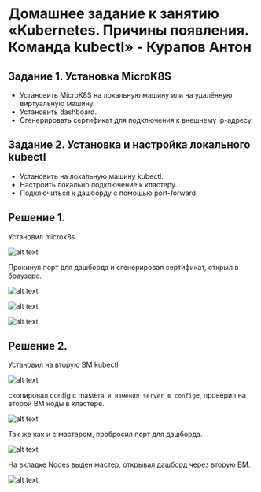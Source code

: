 # Домашнее задание к занятию «Kubernetes. Причины появления. Команда kubectl» - Курапов Антон

## Задание 1. Установка MicroK8S
* Установить MicroK8S на локальную машину или на удалённую виртуальную машину.
* Установить dashboard.
* Сгенерировать сертификат для подключения к внешнему ip-адресу.
## Задание 2. Установка и настройка локального kubectl
* Установить на локальную машину kubectl.
* Настроить локально подключение к кластеру.
* Подключиться к дашборду с помощью port-forward.

## Решение 1.

Установил microk8s 

![alt text](https://github.com/AntonKurapov66/k8s/edit/main/k8s_homework_1/jpg/01_0.png)

Прокинул порт для дашборда и сгенерировал сертификат, открыл в браузере.

![alt text](https://github.com/AntonKurapov66/k8s/edit/main/k8s_homework_1/jpg/01_2.png)

![alt text](https://github.com/AntonKurapov66/k8s/edit/main/k8s_homework_1/jpg/01_3.png)
 
![alt text](https://github.com/AntonKurapov66/k8s/edit/main/k8s_homework_1/jpg/01_4.png)

## Решение 2.

Установил на вторую ВМ kubectl 

![alt text](https://github.com/AntonKurapov66/k8s/edit/main/k8s_homework_1/jpg/01_5.png)

скопировал config с master`а и изменил server в config`е, проверил на второй ВМ ноды в кластере. 

![alt text](https://github.com/AntonKurapov66/k8s/edit/main/k8s_homework_1/jpg/01_6.png) 

Так же как и с мастером, пробросил порт для дашборда. 

![alt text](https://github.com/AntonKurapov66/k8s/edit/main/k8s_homework_1/jpg/01_7.png)

На вкладке Nodes выден мастер, открывал дашборд через вторую ВМ. 

![alt text](https://github.com/AntonKurapov66/k8s/edit/main/k8s_homework_1/jpg/01_8.png)
